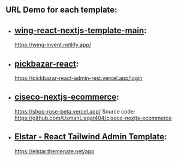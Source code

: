 
## URL Demo for each template:


- ## [wing-react-nextjs-template-main](https://wing-invent.netlify.app/): 
    https://wing-invent.netlify.app/

- ## [pickbazar-react](https://pickbazar-react-admin-rest.vercel.app/login): 
    https://pickbazar-react-admin-rest.vercel.app/login

- ## [ciseco-nextjs-ecommerce](https://shop-rose-beta.vercel.app/): 
    https://shop-rose-beta.vercel.app/
    Source code: https://github.com/UsmanLiaqat404/ciseco-nextjs-ecommerce

- ## [Elstar - React Tailwind Admin Template](https://elstar.themenate.net/app): 
    https://elstar.themenate.net/app

